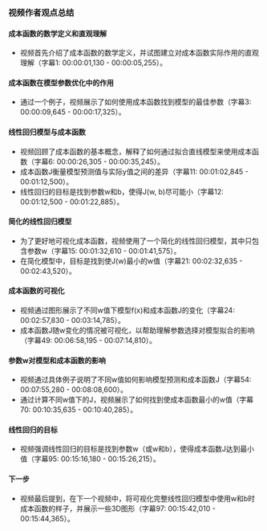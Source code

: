 ### 视频作者观点总结

#### 成本函数的数学定义和直观理解
- 视频首先介绍了成本函数的数学定义，并试图建立对成本函数实际作用的直观理解（字幕1: 00:00:01,130 - 00:00:05,255）。

#### 成本函数在模型参数优化中的作用
- 通过一个例子，视频展示了如何使用成本函数找到模型的最佳参数（字幕3: 00:00:09,645 - 00:00:17,325）。

#### 线性回归模型与成本函数
- 视频回顾了成本函数的基本概念，解释了如何通过拟合直线模型来使用成本函数（字幕6: 00:00:26,305 - 00:00:35,245）。
- 成本函数J衡量模型预测值与实际y值之间的差异（字幕11: 00:01:02,845 - 00:01:12,500）。
- 线性回归的目标是找到参数w和b，使得J(w, b)尽可能小（字幕12: 00:01:12,500 - 00:01:22,885）。

#### 简化的线性回归模型
- 为了更好地可视化成本函数，视频使用了一个简化的线性回归模型，其中只包含参数w（字幕15: 00:01:32,610 - 00:01:41,575）。
- 在简化模型中，目标是找到使J(w)最小的w值（字幕21: 00:02:32,635 - 00:02:43,520）。

#### 成本函数的可视化
- 视频通过图形展示了不同w值下模型f(x)和成本函数J的变化（字幕24: 00:02:57,830 - 00:03:14,785）。
- 成本函数J随w变化的情况被可视化，以帮助理解参数选择对模型拟合的影响（字幕49: 00:06:58,195 - 00:07:14,810）。

#### 参数w对模型和成本函数的影响
- 视频通过具体例子说明了不同w值如何影响模型预测和成本函数J（字幕54: 00:07:55,280 - 00:08:08,600）。
- 通过计算不同w值下的J，视频展示了如何找到使成本函数最小的w值（字幕70: 00:10:35,635 - 00:10:40,285）。

#### 线性回归的目标
- 视频强调线性回归的目标是找到参数w（或w和b），使得成本函数J达到最小值（字幕95: 00:15:16,180 - 00:15:26,215）。

#### 下一步
- 视频最后提到，在下一个视频中，将可视化完整线性回归模型中使用w和b时成本函数的样子，并展示一些3D图形（字幕97: 00:15:42,010 - 00:15:44,365）。